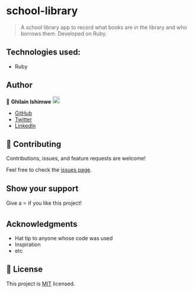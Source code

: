 # school-library

> A school library app to record what books are in the library and who borrows them. Developed on Ruby.

## Technologies used:

- Ruby

## Author

👤 **Ghilain Ishimwe** <img src="https://emojis.slackmojis.com/emojis/images/1531849430/4246/blob-sunglasses.gif?1531849430" width="20"/>

- [GitHub](https://github.com/Ghilain)
- [Twitter](https://twitter.com/GhilainIshimwe)
- [LinkedIn](https://www.linkedin.com/in/ghilain-ishimwe/)

## 🤝 Contributing

Contributions, issues, and feature requests are welcome!

Feel free to check the [issues page](../../issues/).

## Show your support

Give a ⭐️ if you like this project!

## Acknowledgments

- Hat tip to anyone whose code was used
- Inspiration
- etc

## 📝 License

This project is [MIT](./MIT.md) licensed.